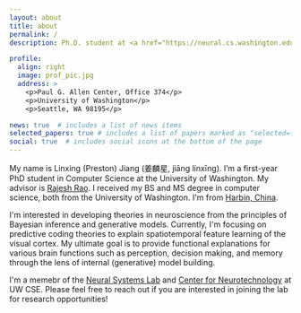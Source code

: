 ```yaml
---
layout: about
title: about
permalink: /
description: Ph.D. student at <a href="https://neural.cs.washington.edu/">Neural Systems Lab</a>

profile:
  align: right
  image: prof_pic.jpg
  address: >
    <p>Paul G. Allen Center, Office 374</p>
    <p>University of Washington</p>
    <p>Seattle, WA 98195</p>

news: true  # includes a list of news items
selected_papers: true # includes a list of papers marked as "selected={true}"
social: true  # includes social icons at the bottom of the page
---
```


My name is Linxing (Preston) Jiang (姜麟星, jiāng línxīng). I’m a first-year PhD student in Computer Science at the University of Washington. My advisor is [Rajesh Rao](https://www.rajeshpnrao.com/). I received my BS and MS degree in computer science, both from the University of Washington. I'm from [Harbin, China](https://en.wikipedia.org/wiki/Harbin).

I'm interested in developing theories in neuroscience from the principles of Bayesian inference and generative models. Currently, I'm focusing on predictive coding theories to explain spatiotemporal feature learning of the visual cortex. My ultimate goal is to provide functional explanations for various brain functions such as perception, decision making, and memory through the lens of internal (generative) model building. 

I'm a memebr of the [Neural Systems Lab](https://neural.cs.washington.edu/) and [Center for Neurotechnology](https://centerforneurotech.uw.edu/) at UW CSE. Please feel free to reach out if you are interested in joining the lab for research opportunities!